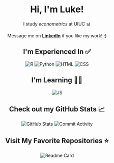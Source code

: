 <div align="center">
    <h1>Hi, I'm Luke!</h1>
    <p>I study <em>econometrics</em> at UIUC 📊</p>
    <p>Message me on <a href="https://www.linkedin.com/in/luke-marren-aa9912206/" target="_blank"> <b>LinkedIn</b></a> if you like my work! :)</p>
    <h2>I'm Experienced In ✅</h2>
    
![R](https://img.shields.io/badge/R-4.0.3-276DC3?logo=R&logoColor=276DC3) 
![Python](https://img.shields.io/badge/Python-3.8-FFD43B?logo=python)
![HTML](https://img.shields.io/badge/HTML-5-E34C26?logo=html5)
![CSS](https://img.shields.io/badge/CSS-3-FF8A27?logo=css&logoColor=FF8A27)
    <h2>I'm Learning 👨‍💻</h2>
![JS](https://img.shields.io/badge/JavaScript-ES2025-F7DF1E?logo=javascript&logoColor=F7DF1E)
    <h2>Check out my GitHub Stats 📈</h2>

![GitHub Stats](https://github-readme-stats.vercel.app/api/top-langs/?username=lmarren1&theme=radical&layout=donut)
![Commit Activity](https://github-readme-stats.vercel.app/api?username=lmarren1&show_icons=true&count_private=true&include_all_commits=true&theme=radical&rank_icon=percentile)
    <h2>Visit My Favorite Repositories ⭐</h2>
![Readme Card](https://github-readme-stats.vercel.app/api/pin/?username=lmarren1&repo=nba-threes-since-1979&show_owner=true&theme=radical)
</div>
